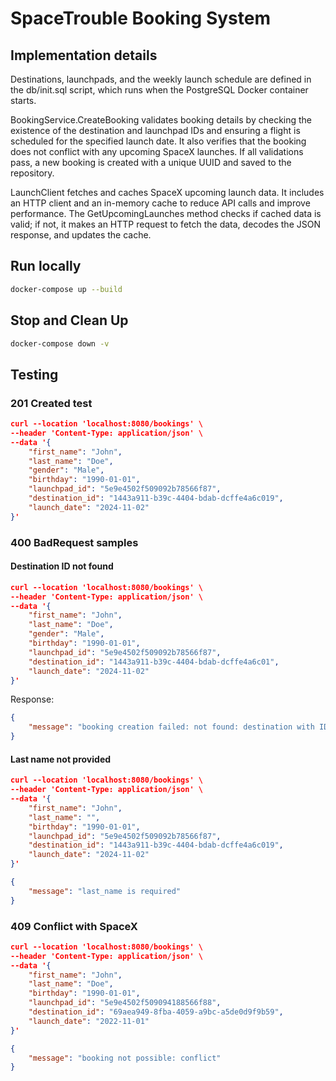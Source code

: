 # SpaceTrouble Booking System

## Implementation details

Destinations, launchpads, and the weekly launch schedule are defined in the db/init.sql script, which runs when the PostgreSQL Docker container starts.

BookingService.CreateBooking validates booking details by checking the existence of the destination and launchpad IDs and ensuring a flight is scheduled for the specified launch date. It also verifies that the booking does not conflict with any upcoming SpaceX launches. If all validations pass, a new booking is created with a unique UUID and saved to the repository.

LaunchClient fetches and caches SpaceX upcoming launch data. It includes an HTTP client and an in-memory cache to reduce API calls and improve performance. The GetUpcomingLaunches method checks if cached data is valid; if not, it makes an HTTP request to fetch the data, decodes the JSON response, and updates the cache.

## Run locally

```sh
docker-compose up --build
```

## Stop and Clean Up

```sh
docker-compose down -v
```


## Testing

### 201 Created test

```json
curl --location 'localhost:8080/bookings' \
--header 'Content-Type: application/json' \
--data '{
    "first_name": "John",
    "last_name": "Doe",
    "gender": "Male",
    "birthday": "1990-01-01",
    "launchpad_id": "5e9e4502f509092b78566f87",
    "destination_id": "1443a911-b39c-4404-bdab-dcffe4a6c019",
    "launch_date": "2024-11-02"
}'
```

### 400 BadRequest samples
#### Destination ID not found
```json
curl --location 'localhost:8080/bookings' \
--header 'Content-Type: application/json' \
--data '{
    "first_name": "John",
    "last_name": "Doe",
    "gender": "Male",
    "birthday": "1990-01-01",
    "launchpad_id": "5e9e4502f509092b78566f87",
    "destination_id": "1443a911-b39c-4404-bdab-dcffe4a6c01",
    "launch_date": "2024-11-02"
}'
```

Response:
```json
{
    "message": "booking creation failed: not found: destination with ID 1443a911-b39c-4404-bdab-dcffe4a6c01"
}
```
#### Last name not provided
```json
curl --location 'localhost:8080/bookings' \
--header 'Content-Type: application/json' \
--data '{
    "first_name": "John",
    "last_name": "",
    "birthday": "1990-01-01",
    "launchpad_id": "5e9e4502f509092b78566f87",
    "destination_id": "1443a911-b39c-4404-bdab-dcffe4a6c019",
    "launch_date": "2024-11-02"
}'
```
```json
{
    "message": "last_name is required"
}
```

### 409 Conflict with SpaceX
```json
curl --location 'localhost:8080/bookings' \
--header 'Content-Type: application/json' \
--data '{
    "first_name": "John",
    "last_name": "Doe",
    "birthday": "1990-01-01",
    "launchpad_id": "5e9e4502f509094188566f88",
    "destination_id": "69aea949-8fba-4059-a9bc-a5de0d9f9b59",
    "launch_date": "2022-11-01"
}'
```

```json
{
    "message": "booking not possible: conflict"
}
```